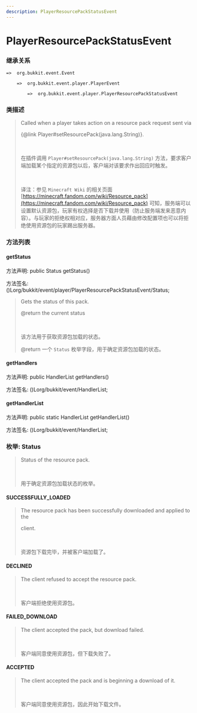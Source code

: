 ```yaml
---
description: PlayerResourcePackStatusEvent
---
```


# PlayerResourcePackStatusEvent

### 继承关系

    =>  org.bukkit.event.Event

        =>  org.bukkit.event.player.PlayerEvent

            =>  org.bukkit.event.player.PlayerResourcePackStatusEvent

### 类描述

> Called when a player takes action on a resource pack request sent via
> 
> {@link Player#setResourcePack(java.lang.String)}.
> 
> <br>
> 
> 在插件调用 `Player#setResourcePack(java.lang.String)` 方法，要求客户端加载某个指定的资源包以后，客户端对该要求作出回应时触发。
> 
> <br>
> 
> 译注：参见 `Minecraft Wiki` 的相关页面 [https://minecraft.fandom.com/wiki/Resource_pack](https://minecraft.fandom.com/wiki/Resource_pack) 可知，服务端可以设置默认资源包，玩家有权选择是否下载并使用（防止服务端发来恶意内容）。与玩家的拒绝权相对应，服务器方面人员藉由修改配置项也可以将拒绝使用资源包的玩家踢出服务器。

### 方法列表

#### getStatus

方法声明: public Status getStatus()

方法签名: ()Lorg/bukkit/event/player/PlayerResourcePackStatusEvent/Status;

> Gets the status of this pack.
> 
> @return the current status
> 
> <br>
> 
> 该方法用于获取资源包加载的状态。
> 
> @return 一个 `Status` 枚举字段，用于确定资源包加载的状态。

#### getHandlers

方法声明: public HandlerList getHandlers()

方法签名: ()Lorg/bukkit/event/HandlerList;

#### getHandlerList

方法声明: public static HandlerList getHandlerList()

方法签名: ()Lorg/bukkit/event/HandlerList;

### 枚举: Status

> Status of the resource pack.
> 
> <br>
> 
> 用于确定资源包加载状态的枚举。

#### SUCCESSFULLY_LOADED

> The resource pack has been successfully downloaded and applied to the
> 
> client.
> 
> <br>
> 
> 资源包下载完毕，并被客户端加载了。

#### DECLINED

> The client refused to accept the resource pack.
> 
> <br>
> 
> 客户端拒绝使用资源包。

#### FAILED_DOWNLOAD

> The client accepted the pack, but download failed.
> 
> <br>
> 
> 客户端同意使用资源包，但下载失败了。

#### ACCEPTED

> The client accepted the pack and is beginning a download of it.
> 
> <br>
> 
> 客户端同意使用资源包，因此开始下载文件。